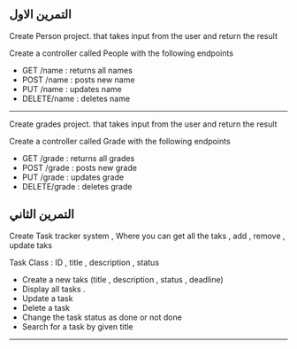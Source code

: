 






## التمرين الاول 


Create Person project. that takes input from the user and return the result 

Create a controller called People with the following endpoints

- GET /name : returns all names
- POST /name : posts new name
- PUT /name : updates name
- DELETE/name : deletes name


----------


Create grades project. that takes input from the user and return the result 

Create a controller called Grade with the following endpoints

- GET /grade : returns all grades
- POST /grade : posts new grade
- PUT /grade : updates grade
- DELETE/grade : deletes grade

## التمرين الثاني 


Create Task tracker system ,
Where you can get all the taks  , add , remove , update  taks

Task Class :
ID , title , description  , status 


- Create a new taks (title , description , status , deadline)
- Display all tasks .
- Update a task
- Delete a task
- Change the task status as done or not done
- Search for a task by given title
----------
